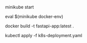 minikube start

eval $(minikube docker-env)

docker build -t fastapi-app:latest .

kubectl apply -f k8s-deployment.yaml
